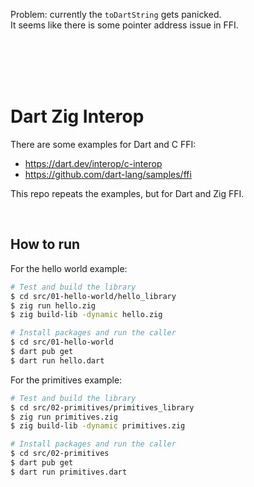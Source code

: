 Problem: currently the `toDartString` gets panicked.  
It seems like there is some pointer address issue in FFI.

<br/>
<br/>
<br/>
<br/>

# Dart Zig Interop

There are some examples for Dart and C FFI:
- https://dart.dev/interop/c-interop
- https://github.com/dart-lang/samples/ffi

This repo repeats the examples, but for Dart and Zig FFI.

<br/>

## How to run

For the hello world example:
```sh
# Test and build the library
$ cd src/01-hello-world/hello_library
$ zig run hello.zig
$ zig build-lib -dynamic hello.zig

# Install packages and run the caller
$ cd src/01-hello-world
$ dart pub get
$ dart run hello.dart
```

For the primitives example:
```sh
# Test and build the library
$ cd src/02-primitives/primitives_library
$ zig run primitives.zig
$ zig build-lib -dynamic primitives.zig

# Install packages and run the caller
$ cd src/02-primitives
$ dart pub get
$ dart run primitives.dart
```
